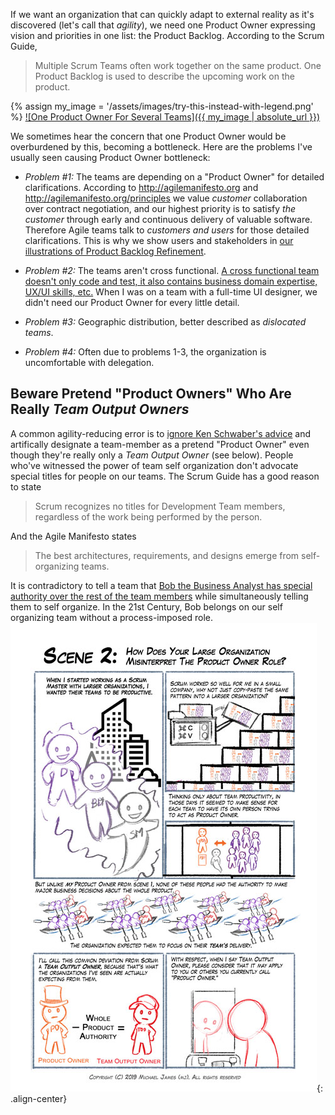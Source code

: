 If we want an organization that can quickly adapt to external reality as it's discovered (let's call that _agility_), we need one Product Owner expressing vision and priorities in one list: the Product Backlog.  According to the Scrum Guide, 
> Multiple Scrum Teams often work together on the same product. One Product Backlog is used to describe the upcoming work on the product.

{% assign my_image = '/assets/images/try-this-instead-with-legend.png' %}
<a href="{{ my_image }}">
![One Product Owner For Several Teams]({{ my_image | absolute_url }})
</a>

We sometimes hear the concern that one Product Owner would be overburdened by this, becoming a bottleneck.  Here are the problems I've usually seen causing Product Owner bottleneck:

* _Problem #1:_ The teams are depending on a "Product Owner" for detailed clarifications.  According to <http://agilemanifesto.org> and <http://agilemanifesto.org/principles> we value _customer_ collaboration over contract negotiation, and our highest priority is to satisfy _the customer_ through early and continuous delivery of valuable software.  Therefore Agile teams talk to _customers and users_ for those detailed clarifications.  This is why we show users and stakeholders in [our illustrations of Product Backlog Refinement](https://less.works/less/framework/product-backlog-refinement.html).

* _Problem #2:_ The teams aren't cross functional.  [A cross functional team doesn't only code and test, it also contains business domain expertise, UX/UI skills, etc.](https://youtu.be/e7mzpKHOAHs?t=4m55s)  When I was on a team with a full-time UI designer, we didn't need our Product Owner for every little detail.

* _Problem #3:_ Geographic distribution, better described as *dislocated teams*.

* _Problem #4:_ Often due to problems 1-3, the organization is uncomfortable with delegation.


## Beware Pretend "Product Owners" Who Are Really _Team Output Owners_

A common agility-reducing error is to [ignore Ken Schwaber's advice](https://kenschwaber.wordpress.com/2011/01/31/product-owners-not-proxies/) and artifically designate a team-member as a pretend "Product Owner" even though they're really only a _Team Output Owner_ (see below).  People who've witnessed the power of team self organization don't advocate special titles for people on our teams.  The Scrum Guide has a good reason to state 
> Scrum recognizes no titles for Development Team members, regardless of the work being performed by the person.  

And the Agile Manifesto states
> The best architectures, requirements, and designs emerge from self-organizing teams. 

It is contradictory to tell a team that [Bob the Business Analyst has special authority over the rest of the team members](https://www.youtube.com/watch?v=KawTjfX--Eg) while simultaneously telling them to self organize. In the 21st Century, Bob belongs on our self organizing team without a process-imposed role.  
![Product Owner or Team Output Owner?](/assets/images/SCRUM-COMIC-pg003.jpg){: .align-center}